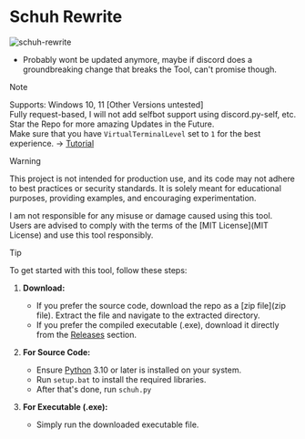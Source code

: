 # Schuh Rewrite
![schuh-rewrite](https://schuh.pages.dev/resources/images/schuh.png)
* Probably wont be updated anymore, maybe if discord does a groundbreaking change that breaks the Tool, can't promise though.



> [!NOTE]
> Supports: Windows 10, 11 [Other Versions untested]  
> Fully request-based, I will not add selfbot support using discord.py-self, etc.  
> Star the Repo for more amazing Updates in the Future.  
> Make sure that you have `VirtualTerminalLevel` set to `1` for the best experience. -> [Tutorial](https://www.youtube.com/watch?v=HeJOyEw3RtM)

> [!WARNING]
> This project is not intended for production use, and its code may not adhere to best practices or security standards. It is solely meant for educational purposes, providing examples, and encouraging experimentation.
>
> I am not responsible for any misuse or damage caused using this tool. Users are advised to comply with the terms of the [MIT License](MIT License) and use this tool responsibly.

> [!TIP]
> To get started with this tool, follow these steps:
>
> 1. **Download:**
>    * If you prefer the source code, download the repo as a [zip file](zip file). Extract the file and navigate to the extracted directory.
>    * If you prefer the compiled executable (.exe), download it directly from the [Releases](Releases) section.
>
> 2. **For Source Code:**
>    * Ensure [Python](Python) 3.10 or later is installed on your system.
>    * Run `setup.bat` to install the required libraries.
>    * After that's done, run `schuh.py`
>
> 3. **For Executable (.exe):**
>    * Simply run the downloaded executable file.
